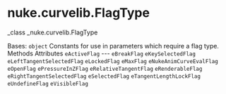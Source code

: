 # nuke.curvelib.FlagType
_class _nuke.curvelib.FlagType

Bases: `object`
Constants for use in parameters which require a flag type.
Methods
Attributes
`eActiveFlag` ---
`eBreakFlag`
`eKeySelectedFlag`
`eLeftTangentSelectedFlag`
`eLockedFlag`
`eMaxFlag`
`eNukeAnimCurveEvalFlag`
`eOpenFlag`
`ePressureInZFlag`
`eRelativeTangentFlag`
`eRenderableFlag`
`eRightTangentSelectedFlag`
`eSelectedFlag`
`eTangentLengthLockFlag`
`eUndefineFlag`
`eVisibleFlag`